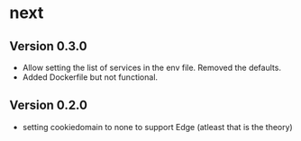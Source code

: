 # next

## Version 0.3.0

- Allow setting the list of services in the env file. Removed the defaults.
- Added Dockerfile but not functional.

## Version 0.2.0

- setting cookiedomain to none to support Edge (atleast that is the theory)